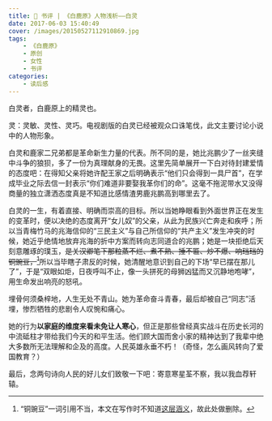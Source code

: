 ```yaml
---
title: 📖 书评 | 《白鹿原》人物浅析——白灵
date: 2017-06-03 15:40:49
cover: /images/20150527112910869.jpg
tags:
	- 《白鹿原》
	- 原创
	- 女性
	- 书评
categories:
	- 读后感
---
```

白灵者，白鹿原上的精灵也。

灵：灵敏、灵性、灵巧。电视剧版的白灵已经被观众口诛笔伐，此文主要讨论小说中的人物形象。

白灵和鹿家二兄弟都是革命新生力量的代表。所不同的是，她比兆鹏少了一丝夹缝中斗争的狼狈，多了一份为真理献身的无畏。这里先简单展开一下白对待封建爱情的态度吧：在得知父亲将她许配王家之后明确表示“他们只会得到一具尸首”，在学成毕业之际去信一封表示“你们难道非要娶我革你们的命”。这毫不拖泥带水又没得商量的独立潇洒态度真是不知道比感情渣男鹿兆鹏高到哪里去了。

白灵的一生，有着直接、明确而崇高的目标。所以当她睁眼看到外面世界正在发生的变革时，便以决绝的态度离开“女儿奴”的父亲，从此为民族兴亡奔走和疾呼；所以当青梅竹马的兆海信仰的“三民主义”与自己所信仰的“共产主义”发生冲突的时候，她近乎绝情地放弃兆海的折中方案而转向志同道合的兆鹏；她是一块拒绝后天刻意雕琢的璞玉，~~是关汉卿笔下那粒蒸不烂、煮不熟、捶不匾、炒不爆、响珰珰的铜豌豆，[^1]~~所以当毕瞎子肃反的时候，她清醒地意识到自己的下场“早已摆在那儿了”，于是“双眼如炬，日夜呼叫不止，像一头拼死的母狮凶猛而又沉静地咆哮”，用生命发出响亮的怒吼。

埋骨何须桑梓地，人生无处不青山。她为革命奋斗青春，最后却被自己“同志”活埋，惨烈牺牲的悲剧令人叹惋和痛心。

她的行为**以家庭的维度来看未免让人寒心**，但正是那些曾经真实战斗在历史长河的中流砥柱才带给我们今天的和平生活。他们顾大国而舍小家的精神达到了我辈中绝大多数所无法理解和企及的高度。人民英雄永垂不朽！（奇怪，怎么画风转向了爱国教育？）

最后，念两句诗向人民的好儿女们致敬一下吧：寄意寒星荃不察，我以我血荐轩辕。

[^1]: “铜豌豆”一词引用不当，本文在写作时不知道[这层涵义](/post/2020-06-24/what-is-tong-wan-dou/)，故此处做删除。
